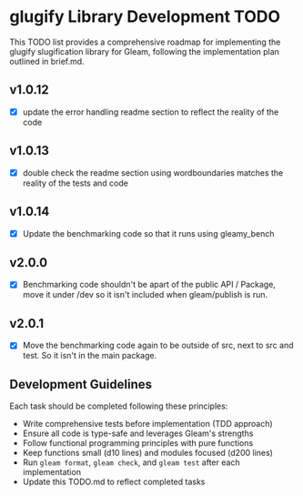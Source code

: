 # glugify Library Development TODO

This TODO list provides a comprehensive roadmap for implementing the glugify slugification library for Gleam, following the implementation plan outlined in brief.md.

## v1.0.12
- [x] update the error handling readme section to reflect the reality of the code

## v1.0.13
- [x] double check the readme section using wordboundaries matches the reality of the tests and code

## v1.0.14
- [x] Update the benchmarking code so that it runs using gleamy_bench

## v2.0.0
- [x] Benchmarking code shouldn't be apart of the public API / Package, move it under /dev so it isn't included when gleam/publish is run.

## v2.0.1
- [x] Move the benchmarking code again to be outside of src, next to src and test. So it isn't in the main package.

## Development Guidelines

Each task should be completed following these principles:
- Write comprehensive tests before implementation (TDD approach)
- Ensure all code is type-safe and leverages Gleam's strengths
- Follow functional programming principles with pure functions
- Keep functions small (d10 lines) and modules focused (d200 lines)
- Run `gleam format`, `gleam check`, and `gleam test` after each implementation
- Update this TODO.md to reflect completed tasks
